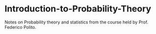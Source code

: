 # Introduction-to-Probability-Theory
Notes on Probability theory and statistics from the course held by Prof. Federico Polito.
